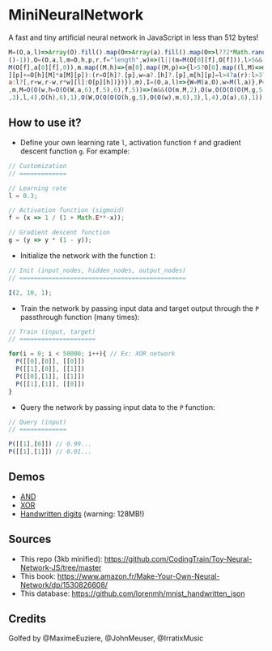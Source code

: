 ﻿# MiniNeuralNetwork

A fast and tiny artificial neural network in JavaScript in less than 512 bytes!

```js
M=(O,a,l)=>Array(O).fill().map(O=>Array(a).fill().map(O=>l??2*Math.random
()-1)),O=(O,a,l,m=O,h,p,r,f="length",w)=>(l||(m=M(O[0][f],O[f])),l>5&&(m=
M(O[f],a[0][f],0)),m.map((M,h)=>{m[0].map((M,p)=>{l>5?O[0].map((l,M)=>m[h
][p]+=O[h][M]*a[M][p]):(r=O[h]?.[p],w=a?.[h]?.[p],m[h][p]=l>4?a(r):l>3?r*
a:l?[,r+w,r-w,r*w][l]:O[p][h])})}),m),I=(O,a,l)=>{W=M(a,O),w=M(l,a)},P=(a
,m,M=O(O(w,h=O(O(W,a,6),f,5),6),f,5))=>(m&&(O(m,M,2),O(w,O(O(O(O(M,g,5),m
,3),l,4),O(h),6),1),O(W,O(O(O(O(h,g,5),O(O(w),m,6),3),l,4),O(a),6),1)),M)
```

## How to use it?

- Define your own learning rate `l`, activation function `f` and gradient descent function `g`. For example:

```js
// Customization
// =============

// Learning rate
l = 0.3;

// Activation function (sigmoid)
f = (x => 1 / (1 + Math.E**-x));

// Gradient descent function
g = (y => y * (1 - y));
```

- Initialize the network with the function `I`:

```js
// Init (input_nodes, hidden_nodes, output_nodes)
// ==============================================

I(2, 10, 1);
```

- Train the network by passing input data and target output through the `P` passthrough function (many times):

```js
// Train (input, target)
// =====================

for(i = 0; i < 50000; i++){ // Ex: XOR network
  P([[0],[0]], [[0]])
  P([[1],[0]], [[1]])
  P([[0],[1]], [[1]])
  P([[1],[1]], [[0]])
}
```


- Query the network by passing input data to the `P` function:

```js
// Query (input)
// =============

P([[1],[0]]) // 0.99...
P([[1],[1]]) // 0.01...
```

## Demos

- [AND](https://xem.github.io/miniNeuralNetwork/demos/AND.html)
- [XOR](https://xem.github.io/miniNeuralNetwork/demos/XOR.html)
- [Handwritten digits](https://xem.github.io/miniNeuralNetwork/demos/digits.html)   (warning: 128MB!)

## Sources

- This repo (3kb minified): https://github.com/CodingTrain/Toy-Neural-Network-JS/tree/master
- This book: https://www.amazon.fr/Make-Your-Own-Neural-Network/dp/1530826608/
- This database: https://github.com/lorenmh/mnist_handwritten_json

## Credits

Golfed by @MaximeEuziere, @JohnMeuser, @IrratixMusic 